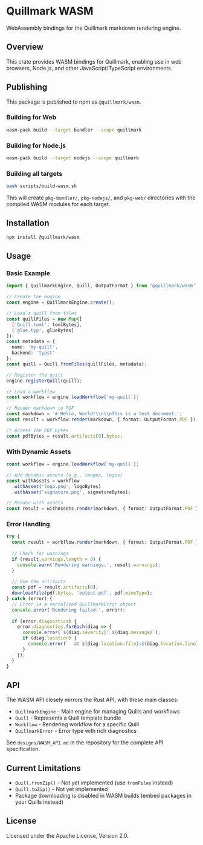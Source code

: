 # Quillmark WASM

WebAssembly bindings for the Quillmark markdown rendering engine.

## Overview

This crate provides WASM bindings for Quillmark, enabling use in web browsers, Node.js, and other JavaScript/TypeScript environments.

## Publishing

This package is published to npm as `@quillmark/wasm`.

### Building for Web

```bash
wasm-pack build --target bundler --scope quillmark
```

### Building for Node.js

```bash
wasm-pack build --target nodejs --scope quillmark
```

### Building all targets

```bash
bash scripts/build-wasm.sh
```

This will create `pkg-bundler/`, `pkg-nodejs/`, and `pkg-web/` directories with the compiled WASM modules for each target.

## Installation

```bash
npm install @quillmark/wasm
```

## Usage

### Basic Example

```typescript
import { QuillmarkEngine, Quill, OutputFormat } from '@quillmark/wasm';

// Create the engine
const engine = QuillmarkEngine.create();

// Load a quill from files
const quillFiles = new Map([
  ['Quill.toml', tomlBytes],
  ['glue.typ', glueBytes]
]);
const metadata = {
  name: 'my-quill',
  backend: 'typst'
};
const quill = Quill.fromFiles(quillFiles, metadata);

// Register the quill
engine.registerQuill(quill);

// Load a workflow
const workflow = engine.loadWorkflow('my-quill');

// Render markdown to PDF
const markdown = '# Hello, World!\\n\\nThis is a test document.';
const result = workflow.render(markdown, { format: OutputFormat.PDF });

// Access the PDF bytes
const pdfBytes = result.artifacts[0].bytes;
```

### With Dynamic Assets

```typescript
const workflow = engine.loadWorkflow('my-quill');

// Add dynamic assets (e.g., images, logos)
const withAssets = workflow
  .withAsset('logo.png', logoBytes)
  .withAsset('signature.png', signatureBytes);

// Render with assets
const result = withAssets.render(markdown, { format: OutputFormat.PDF });
```

### Error Handling

```typescript
try {
  const result = workflow.render(markdown, { format: OutputFormat.PDF });
  
  // Check for warnings
  if (result.warnings.length > 0) {
    console.warn('Rendering warnings:', result.warnings);
  }
  
  // Use the artifacts
  const pdf = result.artifacts[0];
  downloadFile(pdf.bytes, 'output.pdf', pdf.mimeType);
} catch (error) {
  // Error is a serialized QuillmarkError object
  console.error('Rendering failed:', error);
  
  if (error.diagnostics) {
    error.diagnostics.forEach(diag => {
      console.error(`${diag.severity}: ${diag.message}`);
      if (diag.location) {
        console.error(`  at ${diag.location.file}:${diag.location.line}:${diag.location.column}`);
      }
    });
  }
}
```

## API

The WASM API closely mirrors the Rust API, with these main classes:

- `QuillmarkEngine` - Main engine for managing Quills and workflows
- `Quill` - Represents a Quill template bundle
- `Workflow` - Rendering workflow for a specific Quill
- `QuillmarkError` - Error type with rich diagnostics

See `designs/WASM_API.md` in the repository for the complete API specification.

## Current Limitations

- `Quill.fromZip()` - Not yet implemented (use `fromFiles` instead)
- `Quill.toZip()` - Not yet implemented
- Package downloading is disabled in WASM builds (embed packages in your Quills instead)

## License

Licensed under the Apache License, Version 2.0.
